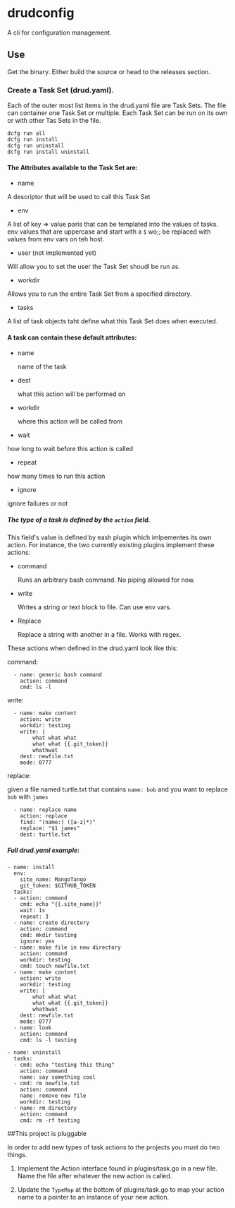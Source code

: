 # drudconfig
A cli for configuration management.

## Use

Get the binary. Either build the source or head to the releases section.

### Create a Task Set (drud.yaml).

Each of the outer most list items in the drud.yaml file are Task Sets. The file can container one Task Set or multiple.
Each Task Set can be run on its own or with other Tas Sets in the file.

```
dcfg run all
dcfg run install
dcfg run uninstall
dcfg run install uninstall
```


#### The Attributes available to the Task Set are:

-	name

   A descriptor that will be used to call this Task Set

-	env

   A list of key => value paris that can be templated into the values of tasks. env values that are uppercase
   and start with a `$` wo;; be replaced with values from env vars on teh host.

-	user (not implemented yet)

   Will allow you to set the user the Task Set shoudl be run as.

-	workdir

   Allows you to run the entire Task Set from a specified directory.

-	tasks

   A list of task objects taht define what this Task Set does when executed.


#### A task can contain these default attributes:


 -	name  

    name of the task

 -	dest  

    what this action will be performed on

 -	workdir

    where this action will be called from

 -	wait

   how long to wait before this action is called

 -	repeat 

   how many times to run this action

 -	ignore

  ignore failures or not


##### The type of a task is defined by the `action` field.

This field's value is defined by eash plugin which imlpementes its own action.
For instance, the two currently existing plugins implement these actions:

 - command

   Runs an arbitrary bash command. No piping allowed for now.

 - write

   Writes a string or text block to file. Can use env vars.

 - Replace

    Replace a string with another in a file. Works with regex.


These actions when defined in the drud.yaml look like this:

command:

```
  - name: generic bash command
    action: command
    cmd: ls -l
```

write:

```
  - name: make content
    action: write
    workdir: testing
    write: |
        what what what
        what what {{.git_token}}
        whathwat
    dest: newfile.txt
    mode: 0777
```

replace:

given a file named turtle.txt that contains `name: bob` and you want to replace `bob` with `james`

```
  - name: replace name
    action: replace
    find: "(name:) ([a-z]*)"
    replace: "$1 james"
    dest: turtle.txt
```


##### Full drud.yaml example:

```
- name: install
  env:
    site_name: MangoTango
    git_token: $GITHUB_TOKEN
  tasks:
  - action: command
    cmd: echo "{{.site_name}}"
    wait: 1s
    repeat: 3
  - name: create directory
    action: command
    cmd: mkdir testing
    ignore: yes
  - name: make file in new directory
    action: command
    workdir: testing
    cmd: touch newfile.txt
  - name: make content
    action: write
    workdir: testing
    write: |
        what what what
        what what {{.git_token}}
        whathwat
    dest: newfile.txt
    mode: 0777
  - name: look
    action: command
    cmd: ls -l testing

- name: uninstall
  tasks:
  - cmd: echo "testing this thing"
    action: command
    name: say something cool
  - cmd: rm newfile.txt
    action: command
    name: remove new file
    workdir: testing
  - name: rm directory
    action: command
    cmd: rm -rf testing
```

##This project is pluggable

In order to add new types of task actions to the projects you must do two things.

1. Implement the Action interface found in plugins/task.go in a new file. Name the file after whatever the new action
is called. 

2. Update the `TypeMap` at the bottom of plugins/task.go to map your action name to a pointer to an instance of your new action.

